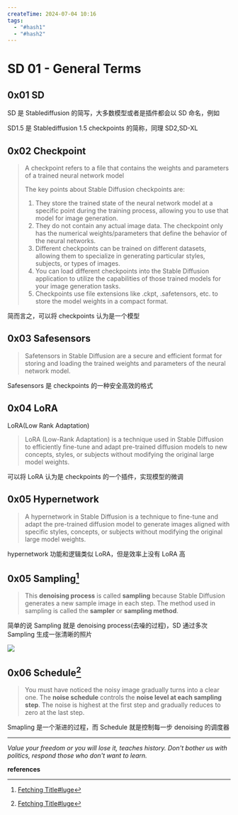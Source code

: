```yaml
---
createTime: 2024-07-04 10:16
tags:
  - "#hash1"
  - "#hash2"
---
```


# SD 01 - General Terms

## 0x01 SD

SD 是 Stablediffusion 的简写，大多数模型或者是插件都会以 SD 命名，例如

SD1.5 是 Stablediffusion 1.5 checkpoints 的简称，同理 SD2,SD-XL

## 0x02 Checkpoint

> A checkpoint refers to a file that contains the weights and parameters of a trained neural network model
> 
> The key points about Stable Diffusion checkpoints are:
> 
> 1. They store the trained state of the neural network model at a specific point during the training process,  allowing you to use that model for image generation.
> 2. They do not contain any actual  image data. The checkpoint only has the numerical weights/parameters  that define the behavior of the neural networks.
> 3. Different checkpoints can be  trained on different datasets, allowing them to specialize in generating particular styles, subjects, or types of images.
> 4. You can load different checkpoints  into the Stable Diffusion application to utilize the capabilities of  those trained models for your image generation tasks.
> 5. Checkpoints use file extensions like .ckpt, .safetensors, etc. to store the model weights in a compact format.

简而言之，可以将 checkpoints 认为是一个模型

## 0x03 Safesensors

> Safetensors in Stable Diffusion are a secure and  efficient format for storing and loading the trained weights and  parameters of the neural network model.

Safesensors 是 checkpoints 的一种安全高效的格式

## 0x04 LoRA

LoRA(Low Rank Adaptation)

> LoRA (Low-Rank Adaptation) is a technique used in Stable  Diffusion to efficiently fine-tune and adapt pre-trained diffusion  models to new concepts, styles, or subjects without modifying the  original large model weights.

可以将 LoRA 认为是 checkpoints 的一个插件，实现模型的微调

## 0x05 Hypernetwork

> A hypernetwork in Stable Diffusion is a technique to  fine-tune and adapt the pre-trained diffusion model to generate images  aligned with specific styles, concepts, or subjects without modifying  the original large model weights.

hypernetwork 功能和逻辑类似 LoRA，但是效率上没有 LoRA 高

## 0x05 Sampling[^2]

> This **denoising process** is called **sampling** because Stable Diffusion generates a new sample image in each step. The method used in sampling is called the **sampler** or **sampling method**.

简单的说 Sampling 就是 denoising process(去噪的过程)，SD 通过多次 Sampling 生成一张清晰的照片

![](https://stable-diffusion-art.com/wp-content/uploads/2022/12/image-84.png)

## 0x06 Schedule[^2]

> You must have noticed the noisy image gradually turns into a clear one. The **noise schedule** controls the **noise level at each sampling step**. The noise is highest at the first step and gradually reduces to zero at the last step.

Smapling 是一个渐进的过程，而 Schedule 就是控制每一步 denoising 的调度器


---

*Value your freedom or you will lose it, teaches history. Don't bother us with politics, respond those who don't want to learn.*

**references**

[^1]:https://github.com/AUTOMATIC1111/stable-diffusion-webui/wiki
[^2]:[Fetching Title#luge](https://stable-diffusion-art.com/samplers/)